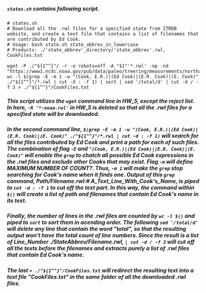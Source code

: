 ##### `states.sh` contains following script.  
```  
# states.sh  
# Download all the .rwl files for a specified state from ITRDB website, and create a text file that contains a list of filenames that are contributed by Ed Cook.  
# Usage: bash state.sh state_abbrev_in_lowercase  
# Products: ./'state_abbrev'_directory/'state_abbrev'.rwl, CookFiles.txt  

wget -P ./"${1^^}"/ -r -e robots=off -A "$1"'*.rwl' -np -nd "https://www1.ncdc.noaa.gov/pub/data/paleo/treering/measurements/northamerica/usa/"  
wc -l $(grep -E -m 1 -w "(Cook, E.R.)|(Ed Cook)|(E.R. Cook)|(E. Cook)" ./"${1^^}"/*.rwl | cut -d : -f 1) | sort | sed '/total/d' | cut -d / -f 3 > ./"${1^^}"/CookFiles.txt  
```  

##### This script utilizes the `wget` command line in HW_5, except the _reject list_. In here, `-R '*-noaa.rwl'` in HW_5 is deleted so that all the .rwl files for a specified state will be downloaded.  
##### In the second command line, `$(grep -E -m 1 -w "(Cook, E.R.)|(Ed Cook)|(E.R. Cook)|(E. Cook)" ./"${1^^}"/*.rwl | cut -d : -f 1)` will search for all the files contributed by Ed Cook and print a path for each of such files. The combination of flag `-E` and `"(Cook, E.R.)|(Ed Cook)|(E.R. Cook)|(E. Cook)"` will enable the `grep` to chatch all possible Ed Cook expressions in the .rwl files and exclude other Cooks that may exist. Flag `-m` will define _MAXIMUM NUMBER OF COUNT?_. Thus, `-m 1` will make the `grep` stop searching for Cook's name when it finds one. Output of this `grep` command, _Path/Filename.rwl:# A_Text_Line_With_Cook's_Name_, is piped to `cut -d : -f 1` to cut off the text part. In this way, the command within `$()` will create a list of path and filenames that contain Ed Cook's name in its text.  
##### Finally, the number of lines in the .rwl files are counted by `wc -l $()` and piped to `sort` to sort them in acending order. The following `sed '/total/d'` will delete any line that contain the word "total", so that the resulting output won't have the total count of line numbers. Since the result is a list of _Line_Number  ./StateAbbrev/Filename.rwl_, `| cut -d / -f 3` will cut off all the texts before the filenames and extracts purely a list of .rwl files that contain Ed Cook's name.  
##### The last `> ./"${1^^}"/CookFiles.txt` will redirect the resulting text into a text file "CookFiles.txt" in the same folder of all the downloaded .rwl files.  
